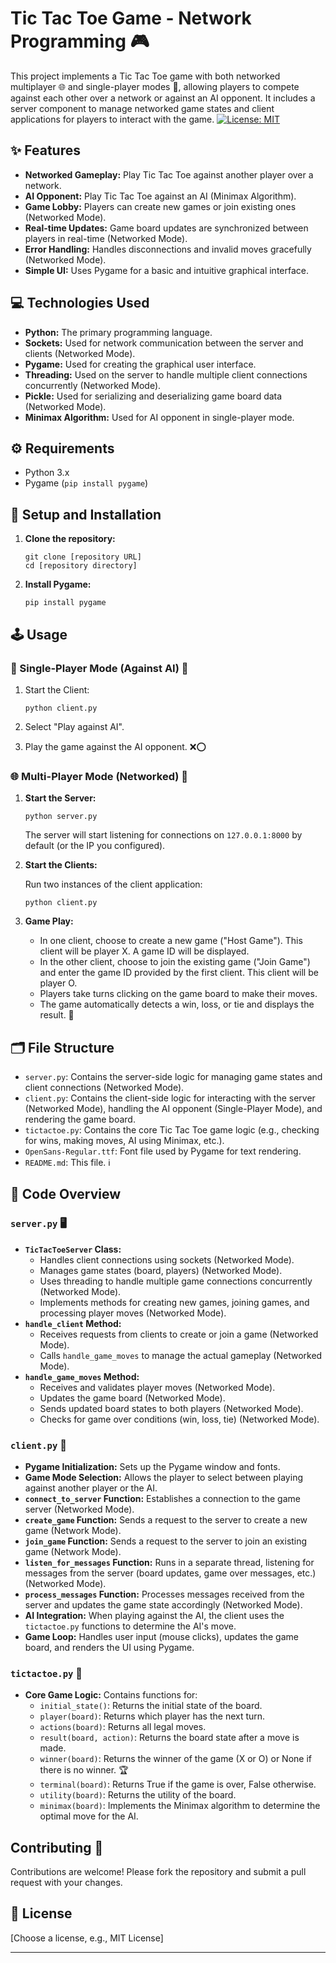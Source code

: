 # Tic Tac Toe Game - Network Programming  🎮

This project implements a Tic Tac Toe game with both networked multiplayer 🌐 and single-player modes 🤖, allowing players to compete against each other over a network or against an AI opponent. It includes a server component to manage networked game states and client applications for players to interact with the game.
[![License: MIT](https://img.shields.io/badge/License-MIT-yellow.svg)](https://opensource.org/licenses/MIT)

## ✨ Features

*   **Networked Gameplay:** Play Tic Tac Toe against another player over a network. 
*   **AI Opponent:** Play Tic Tac Toe against an AI (Minimax Algorithm). 
*   **Game Lobby:** Players can create new games or join existing ones (Networked Mode). 
*   **Real-time Updates:** Game board updates are synchronized between players in real-time (Networked Mode). 
*   **Error Handling:** Handles disconnections and invalid moves gracefully (Networked Mode). 
*   **Simple UI:** Uses Pygame for a basic and intuitive graphical interface. 

## 💻 Technologies Used

*   **Python:** The primary programming language. 
*   **Sockets:** Used for network communication between the server and clients (Networked Mode). 
*   **Pygame:** Used for creating the graphical user interface. 
*   **Threading:** Used on the server to handle multiple client connections concurrently (Networked Mode). 
*   **Pickle:** Used for serializing and deserializing game board data (Networked Mode). 
*   **Minimax Algorithm:** Used for AI opponent in single-player mode. 

## ⚙️ Requirements

*   Python 3.x
*   Pygame (`pip install pygame`)

## 🚀 Setup and Installation

1.  **Clone the repository:**

    ```
    git clone [repository URL]
    cd [repository directory]
    ```

2.  **Install Pygame:**

    ```
    pip install pygame
    ```

## 🕹️ Usage

### 👤 Single-Player Mode (Against AI) 🤖

1.  Start the Client:

    ```
    python client.py
    ```

2.  Select "Play against AI".
3.  Play the game against the AI opponent. ❌⭕

### 🌐 Multi-Player Mode (Networked) 🤝

1.  **Start the Server:**

    ```
    python server.py
    ```

    The server will start listening for connections on `127.0.0.1:8000` by default (or the IP you configured).

2.  **Start the Clients:**

    Run two instances of the client application:

    ```
    python client.py
    ```

3.  **Game Play:**

    *   In one client, choose to create a new game ("Host Game"). This client will be player X. A game ID will be displayed.
    *   In the other client, choose to join the existing game ("Join Game") and enter the game ID provided by the first client. This client will be player O.
    *   Players take turns clicking on the game board to make their moves.
    *   The game automatically detects a win, loss, or tie and displays the result. 🎉

## 🗂️ File Structure

*   `server.py`: Contains the server-side logic for managing game states and client connections (Networked Mode).
*   `client.py`: Contains the client-side logic for interacting with the server (Networked Mode), handling the AI opponent (Single-Player Mode), and rendering the game board.
*   `tictactoe.py`: Contains the core Tic Tac Toe game logic (e.g., checking for wins, making moves, AI using Minimax, etc.).
*   `OpenSans-Regular.ttf`: Font file used by Pygame for text rendering.
*   `README.md`: This file. ℹ️

## 🧩 Code Overview

### `server.py` 🖥️

*   **`TicTacToeServer` Class:**
    *   Handles client connections using sockets (Networked Mode).
    *   Manages game states (board, players) (Networked Mode).
    *   Uses threading to handle multiple game connections concurrently (Networked Mode).
    *   Implements methods for creating new games, joining games, and processing player moves (Networked Mode).
*   **`handle_client` Method:**
    *   Receives requests from clients to create or join a game (Networked Mode).
    *   Calls `handle_game_moves` to manage the actual gameplay (Networked Mode).
*   **`handle_game_moves` Method:**
    *   Receives and validates player moves (Networked Mode).
    *   Updates the game board (Networked Mode).
    *   Sends updated board states to both players (Networked Mode).
    *   Checks for game over conditions (win, loss, tie) (Networked Mode).

### `client.py` 📱

*   **Pygame Initialization:** Sets up the Pygame window and fonts.
*   **Game Mode Selection:** Allows the player to select between playing against another player or the AI.
*   **`connect_to_server` Function:** Establishes a connection to the game server (Networked Mode).
*   **`create_game` Function:** Sends a request to the server to create a new game (Network Mode).
*   **`join_game` Function:** Sends a request to the server to join an existing game (Network Mode).
*   **`listen_for_messages` Function:** Runs in a separate thread, listening for messages from the server (board updates, game over messages, etc.) (Networked Mode).
*   **`process_messages` Function:** Processes messages received from the server and updates the game state accordingly (Networked Mode).
*   **AI Integration:** When playing against the AI, the client uses the `tictactoe.py` functions to determine the AI's move.
*   **Game Loop:** Handles user input (mouse clicks), updates the game board, and renders the UI using Pygame.

### `tictactoe.py` 🧠

*   **Core Game Logic:** Contains functions for:
    *   `initial_state()`: Returns the initial state of the board.
    *   `player(board)`: Returns which player has the next turn.
    *   `actions(board)`: Returns all legal moves.
    *   `result(board, action)`: Returns the board state after a move is made.
    *   `winner(board)`: Returns the winner of the game (X or O) or None if there is no winner. 🏆
    *   `terminal(board)`: Returns True if the game is over, False otherwise.
    *   `utility(board)`: Returns the utility of the board.
    *   `minimax(board)`: Implements the Minimax algorithm to determine the optimal move for the AI.

## Contributing 🤝

Contributions are welcome! Please fork the repository and submit a pull request with your changes.

## 📜 License

[Choose a license, e.g., MIT License]

---
